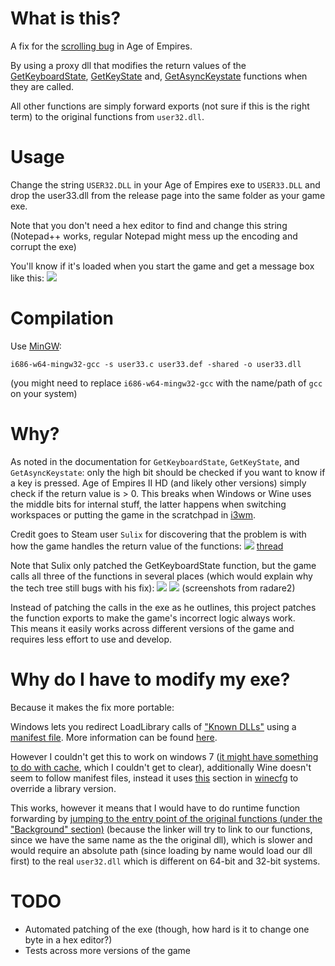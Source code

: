 # What is this?
A fix for the [scrolling bug](https://gaming.stackexchange.com/questions/20826/the-age-of-empires-ii-scrolling-bug) in Age of Empires.

By using a proxy dll that modifies the return values of the
[GetKeyboardState](https://docs.microsoft.com/en-us/windows/desktop/api/winuser/nf-winuser-getkeyboardstate),
[GetKeyState](https://docs.microsoft.com/en-us/windows/desktop/api/winuser/nf-winuser-getkeystate) and,
[GetAsyncKeystate](https://docs.microsoft.com/en-us/windows/desktop/api/winuser/nf-winuser-getasynckeystate) functions when they are called.

All other functions are simply forward exports (not sure if this is the right term) to the original functions from `user32.dll`.


# Usage
Change the string `USER32.DLL` in your Age of Empires exe to `USER33.DLL`
and drop the user33.dll from the release page into the same folder as your game exe.

Note that you don't need a hex editor to find and change this string
(Notepad++ works, regular Notepad might mess up the encoding and corrupt the exe)

You'll know if it's loaded when you start the game and get a message box like this:
![](https://user-images.githubusercontent.com/13610073/50548573-fbefde00-0c57-11e9-8976-26fac03a9f0b.png)


# Compilation
Use [MinGW](http://www.mingw.org/):
```
i686-w64-mingw32-gcc -s user33.c user33.def -shared -o user33.dll
```
(you might need to replace `i686-w64-mingw32-gcc` with the name/path of `gcc` on your system)


# Why?
As noted in the documentation for `GetKeyboardState`, `GetKeyState`, and `GetAsyncKeystate`: only the high bit should be checked if you want to know if a key is pressed.
Age of Empires II HD (and likely other versions) simply check if the return value is > 0.
This breaks when Windows or Wine uses the middle bits for internal stuff,
the latter happens when switching workspaces or putting the game in the scratchpad in [i3wm](https://i3wm.org/).

Credit goes to Steam user `Sulix` for discovering that the problem is with how the game handles the return value of the functions:
![](https://user-images.githubusercontent.com/13610073/50548589-335e8a80-0c58-11e9-80ca-448b82c00be8.png)
[thread](https://steamcommunity.com/app/221380/discussions/2/622954302095447538/#c154645539343670235)

Note that Sulix only patched the GetKeyboardState function, but the game calls all three of the functions in several places
(which would explain why the tech tree still bugs with his fix):
![](https://user-images.githubusercontent.com/13610073/50548597-4bcea500-0c58-11e9-83d0-baaae6638834.png)
![](https://user-images.githubusercontent.com/13610073/50548611-5b4dee00-0c58-11e9-8046-14ec72f41111.png)
(screenshots from radare2)

Instead of patching the calls in the exe as he outlines, this project patches the function exports to make the game's incorrect logic always work.  
This means it easily works across different versions of the game and requires less effort to use and develop.


# Why do I have to modify my exe?
Because it makes the fix more portable:

Windows lets you redirect LoadLibrary calls of ["Known DLLs"](https://docs.microsoft.com/en-us/windows/desktop/Dlls/dynamic-link-library-redirection)
using a [manifest file](https://docs.microsoft.com/en-us/windows/desktop/sbscs/about-side-by-side-assemblies-).
More information can be found [here](https://www.ethicalhacker.net/columns/heffner/intercepted-windows-hacking-via-dll-redirection/).

However I couldn't get this to work on windows 7 ([it might have something to do with cache](https://stackoverflow.com/questions/14136160/dll-redirection-working-in-xp-not-in-windows-7), which I couldn't get to clear),
additionally Wine doesn't seem to follow manifest files, instead it uses [this](https://user-images.githubusercontent.com/13610073/50548625-74ef3580-0c58-11e9-9bed-87580495d020.png)
section in [winecfg](https://wiki.winehq.org/Winecfg) to override a library version.  

This works, however it means that I would have to do runtime function forwarding by
[jumping to the entry point of the original functions (under the "Background" section)](https://www.codeproject.com/Articles/16541/%2FArticles%2F16541%2FCreate-your-Proxy-DLLs-automatically)
(because the linker will try to link to our functions, since we have the same name as the the original dll),
which is slower and would require an absolute path (since loading by name would load our dll first) to the real `user32.dll` which is different on 64-bit and 32-bit systems.


# TODO
- Automated patching of the exe (though, how hard is it to change one byte in a hex editor?)
- Tests across more versions of the game
